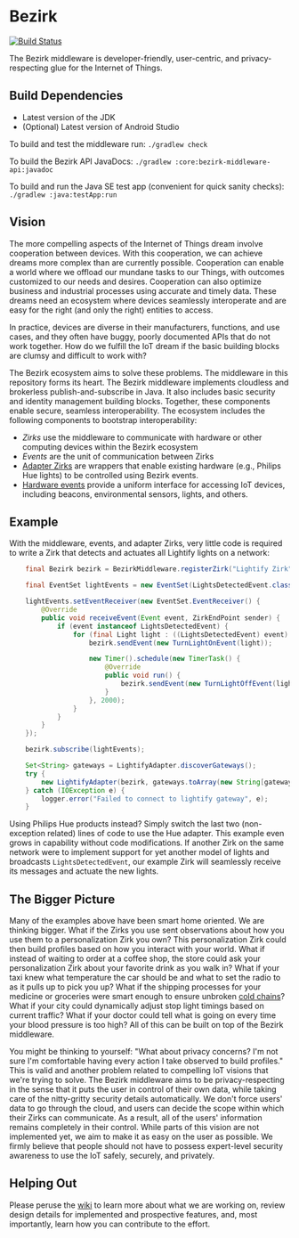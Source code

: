 # Bezirk
[![Build Status](https://travis-ci.org/Bezirk-Bosch/Middleware.svg?branch=master)](https://travis-ci.org/Bezirk-Bosch/Middleware)

The Bezirk middleware is developer-friendly, user-centric, and privacy-respecting glue for the
Internet of Things.

## Build Dependencies

- Latest version of the JDK
- (Optional) Latest version of Android Studio

To build and test the middleware run: `./gradlew check`

To build the Bezirk API JavaDocs: `./gradlew :core:bezirk-middleware-api:javadoc`

To build and run the Java SE test app (convenient for quick sanity checks): `./gradlew :java:testApp:run`

## Vision

The more compelling aspects of the Internet of Things dream involve cooperation between devices. With
this cooperation, we can achieve dreams more complex than are currently possible.
Cooperation can enable a world where we offload our mundane tasks to our Things, with outcomes
customized to our needs and desires. Cooperation can also optimize business and industrial processes
using accurate and timely data. These dreams need an ecosystem where devices seamlessly interoperate
and are easy for the right (and only the right) entities to access.

In practice, devices are diverse in their manufacturers, functions, and use cases, and they often have buggy, poorly documented APIs that do not work together. How do we fulfill the IoT dream if the basic building blocks are clumsy and difficult to work with?

The Bezirk ecosystem aims to solve these problems. The middleware in this repository forms its heart.
The Bezirk middleware implements cloudless and brokerless publish-and-subscribe in Java. It also
includes basic security and identity management building blocks. Together, these components enable
secure, seamless interoperability. The ecosystem includes the following components to bootstrap interoperability:

- _Zirks_ use the middleware to communicate with hardware or other computing devices within the Bezirk
ecosystem
- _Events_ are the unit of communication between Zirks
 - [Adapter Zirks](https://github.com/Bezirk-Bosch/AdapterZirks) are wrappers that enable existing
 hardware (e.g., Philips Hue lights) to be controlled using Bezirk events.  
 - [Hardware events](https://github.com/Bezirk-Bosch/HardwareEvents) provide a uniform interface for accessing IoT devices, including
 beacons, environmental sensors, lights, and others.

## Example

With the middleware, events, and adapter Zirks, very little code is required to
write a Zirk that detects and actuates all Lightify lights on a network:

```java
    final Bezirk bezirk = BezirkMiddleware.registerZirk("Lightify Zirk");

    final EventSet lightEvents = new EventSet(LightsDetectedEvent.class);

    lightEvents.setEventReceiver(new EventSet.EventReceiver() {
        @Override
        public void receiveEvent(Event event, ZirkEndPoint sender) {
            if (event instanceof LightsDetectedEvent) {
                for (final Light light : ((LightsDetectedEvent) event).getLights()) {
                    bezirk.sendEvent(new TurnLightOnEvent(light));

                    new Timer().schedule(new TimerTask() {
                        @Override
                        public void run() {
                            bezirk.sendEvent(new TurnLightOffEvent(light));
                        }
                    }, 2000);
                }
            }
        }
    });

    bezirk.subscribe(lightEvents);

    Set<String> gateways = LightifyAdapter.discoverGateways();
    try {
        new LightifyAdapter(bezirk, gateways.toArray(new String[gateways.size()])[0]);
    } catch (IOException e) {
        logger.error("Failed to connect to lightify gateway", e);
    }
```

Using Philips Hue products instead? Simply switch the last two (non-exception related) lines of code
to use the Hue adapter. This example even grows in capability without code modifications. If another
Zirk on the same network were to implement support for yet another model of lights and broadcasts
`LightsDetectedEvent`, our example Zirk will seamlessly receive its messages and actuate the new
lights.

## The Bigger Picture

Many of the examples above have been smart home oriented. We are thinking bigger. What if the Zirks
you use sent observations about how you use them to a personalization Zirk you own? This
personalization Zirk could then build profiles based on how you interact with your world. What if instead
of waiting to order at a coffee shop, the store could ask your personalization Zirk about your favorite
drink as you walk in? What if your taxi knew what temperature the car should be and what to set the
radio to as it pulls up to pick you up?  What if the shipping processes for your medicine or
groceries were smart enough to ensure unbroken
[cold chains](https://en.wikipedia.org/wiki/Cold_chain)? What if your city could dynamically adjust
stop light timings based on current traffic? What if your doctor could tell what is going on every
time your blood pressure is too high? All of this can be built on top of the Bezirk middleware.

You might be thinking to yourself: "What about privacy concerns? I'm not sure I'm comfortable having every action I take observed
to build profiles." This is valid and another problem related to compelling IoT visions that we're trying to solve. The
Bezirk middleware aims to be privacy-respecting in the sense that it puts the user in
control of their own data, while taking care of the nitty-gritty security details automatically.
We don't force users' data to go through the cloud, and users can decide the scope within which their Zirks
can communicate. As a result, all of the users' information remains completely in their control. While parts of this vision are not implemented yet, we aim
to make it as easy on the user as possible. We firmly believe that people should not have to possess
expert-level security awareness to use the IoT safely, securely, and privately.

## Helping Out

Please peruse the [wiki](https://github.com/Bezirk-Bosch/Middleware/wiki) to learn more about
what we are working on, review design details for implemented and prospective features, and, most
importantly, learn how you can contribute to the effort.
